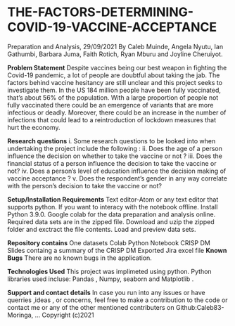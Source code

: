 # THE-FACTORS-DETERMINING-COVID-19-VACCINE-ACCEPTANCE

Preparation and Analysis, 29/09/2021
By Caleb Muinde, Angela Nyutu, Ian Gathumbi, Barbara Juma, Faith Rotich, Ryan Mburu and Joyline Cheruiyot.

**Problem Statement**
Despite vaccines being our best weapon in fighting the Covid-19 pandemic, a lot of people are doubtful about taking the jab. The factors behind vaccine hesitancy are still unclear and this project seeks to investigate them. In the US  184 million people have been fully vaccinated, that’s about 56% of the population. With a large proportion of people not fully vaccinated there could be an emergence of variants that are more infectious or deadly. Moreover, there could be an increase in the number of infections that could lead to a reintroduction of lockdown measures that hurt the economy.

**Research questions**
i.   Some research questions to be looked into when undertaking the project include the following : 
ii.  Does the age of a person influence the decision on whether to take the vaccine or not ?
iii. Does the financial status of a person influence the decision to take the vaccine or not?
iv.  Does a person’s level of education influence the decision making of vaccine acceptance ?
v.   Does the respondent’s gender in any way correlate with the person’s decision to take the vaccine or not?

**Setup/Installation Requirements**
Text editor-Atom or any text editor that supports python. If you want to interacy with the notebook offline.
Install Python 3.9.0.
Google colab for the data preparation and analysis online.
Required data sets are in the zipped file.
Download and uzip the zipped folder and exctract the file contents.
Load and preview data sets.

**Repository contains**
One datasets
Colab Python Notebook
CRISP DM
Slides containg a summary of the CRISP DM
Exported Jira excel file
**Known Bugs**
There are no known bugs in the application.

**Technologies Used**
This project was implimeted using python. Python libraries used incluse: Pandas , Numpy, seaborn and Matplotlib .

**Support and contact details**
In case you run into any issues or have querries ,ideas , or concerns, feel free to make a contribution to the code or contact me or any of the other mentioned contributers on Github:Caleb83-Moringa, ... Copyright (c)2021

